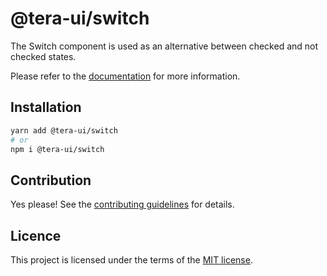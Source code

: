 # @tera-ui/switch

The Switch component is used as an alternative between checked and not checked states.

Please refer to the [documentation](https://teraui.org/docs/components/switch) for more information.

## Installation

```sh
yarn add @tera-ui/switch
# or
npm i @tera-ui/switch
```

## Contribution

Yes please! See the
[contributing guidelines](https://github.com/hieumau12/tera-ui/blob/master/CONTRIBUTING.md)
for details.

## Licence

This project is licensed under the terms of the
[MIT license](https://github.com/hieumau12/tera-ui/blob/master/LICENSE).
